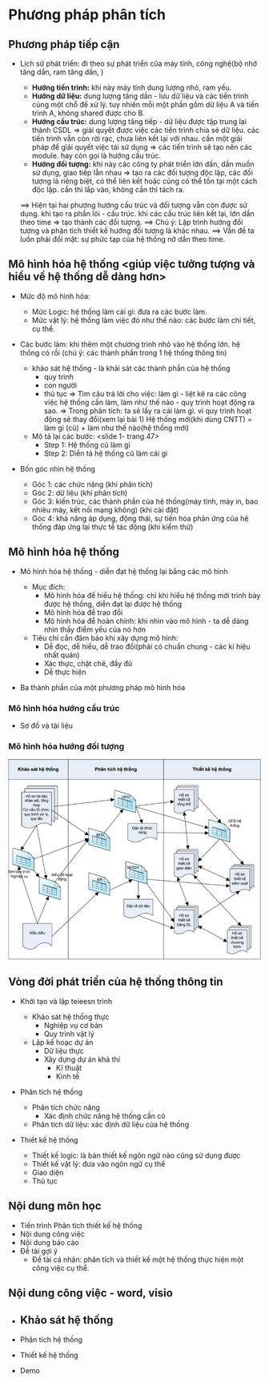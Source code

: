 # Phương pháp phân tích

## Phương pháp tiếp cận
- Lịch sử phát triển: đi theo sự phát triển của máy tính, công nghệ(bộ nhớ tăng dần, ram tăng dần, )
    - __Hướng tiến trình:__ khi này máy tính dung lượng nhỏ, ram yếu. 
    - __Hướng dữ liệu:__ dung lượng tăng dần - lưu dữ liệu và các tiến trình cùng một chỗ để xử lý. tuy nhiên mỗi một phần gồm dữ liệu A và tiến trình A, không shared được cho B.
    - __Hướng cấu trúc:__ dung lượng tăng tiếp - dữ liệu được tập trung lại thành CSDL => giải quyết được việc các tiến trình chia sẻ dữ liệu. các tiến trình vẫn còn rời rạc, chưa liên kết lại với nhau. cần một giải pháp để giải quyết việc tái sử dụng => các tiến trình sẽ tạo nên các module. hay còn gọi là hướng cấu trúc.
    - __Hướng đối tượng:__ khi này các công ty phát triển lớn dần, dần muốn sử dụng, giao tiếp lẫn nhau => tạo ra các đối tượng độc lập, các đối tượng là riêng biệt, có thể liên kết hoặc cũng có thể tồn tại một cách độc lập. cần thì lắp vào, không cần thì tách ra.

    ==> Hiện tại hai phương hướng cấu trúc và đối tượng vẫn còn được sử dụng. khi tạo ra phần lõi - cấu trúc. khi các cấu trúc liên kết lại, lớn dần theo time => tạo thành các đối tượng.
    ==> Chú ý: Lập trình hướng đối tượng và phân tích thiết kế hướng đối tượng là khác nhau.
    ==> Vấn đề ta luôn phải đối mặt: sự phức tạp của hệ thống nở dần theo time.

## Mô hình hóa hệ thống <giúp việc tưởng tượng và hiểu về hệ thống dễ dàng hơn>

- Mức độ mô hình hóa:
    - Mức Logic: hệ thống làm cái gì: đưa ra các bước làm.
    - Mức vật lý: hệ thống làm việc đó như thế nào: các bước làm chi tiết, cụ thể.

- Các bước làm: khi thêm một chương trình nhỏ vào hệ thống lớn. hệ thống có rồi (chú ý: các thành phần trong 1 hệ thống thông tin)
    - khảo sát hệ thống - là khải sát các thành phần của hệ thống
        - quy trình
        - con người
        - thủ tục
        => Tìm câu trả lời cho việc: làm gì - liệt kê ra các công việc hệ thống cần làm, làm như thế nào - quy trình hoạt động ra sao.
        => Trong phân tích: ta sẽ lấy ra cái làm gì. vì quy trình hoạt động sẽ thay đổi(xem lại bài 1)
        Hệ thống mới(khi dùng CNTT) = làm gì (cũ) + làm như thế nào(hệ thống mới)
    - Mô tả lại các bước: <slide 1- trang 47>
        - Step 1: Hệ thống cũ làm gì
        - Step 2: Diễn tả hệ thống cũ làm cái gì

- Bốn góc nhìn hệ thống
    - Góc 1: các chức năng (khi phân tích)
    - Góc 2: dữ liệu (khi phân tích)
    - Góc 3: kiến trúc, các thành phần của hệ thống(máy tính, máy in, bao nhiêu máy, kết nối mạng không) (khi cài đặt)
    - Góc 4: khả năng áp dụng, động thái, sự tiến hóa phản ứng của hệ thống đáp ứng lại thực tế tác động (khi kiểm thử)
## Mô hình hóa hệ thống
- Mô hình hóa hệ thống - diễn đạt hệ thống lại bằng các mô hình
    - Mục đích:
        - Mô hình hóa để hiểu hệ thống: chỉ khi hiểu hệ thống mới trình bày được hệ thống, diễn đạt lại được hệ thống
        - Mô hình hóa để trao đổi
        - Mô hình hóa để hoàn chỉnh: khi nhìn vào mô hình - ta dễ dàng nhìn thấy điểm yếu của nó hơn
    - Tiêu chí cần đảm bảo khi xây dựng mô hình:
        - Dễ đọc, dễ hiểu, dễ trao đổi(phải có chuẩn chung - các kí hiệu nhất quán)
        - Xác thực, chặt chẽ, đầy đủ
        - Dễ thực hiện

- Ba thành phần của một phương pháp mô hình hóa

### Mô hình hóa hướng cấu trúc
- Sơ đồ và tài liệu

### Mô hình hóa hướng đối tượng
![alter text](mo-hinh-hoa-he-thong-huong-cau-truc.PNG)

## Vòng đời phát triển của hệ thống thông tin

- Khởi tạo và lập teieesn trình
    - Khảo sát hệ thống thực
        - Nghiệp vụ cơ bản
        - Quy trình vật lý
    - Lập kế hoạc dự án
        - Dữ liệu thực
        - Xây dựng dự án khả thí
            - Kĩ thuật
            - Kinh tế
- Phân tích hệ thống    
    - Phân tích chức năng
        - Xác định chức năng hệ thống cần có
    - Phân tích dữ liệu: xác định dữ liệu của hệ thống
        
- Thiết kế hệ thống
    - Thiết kế logic: là bản thiết kế ngôn ngữ nào cũng sử dụng được
    - Thiết kế vật lý: đưa vào ngôn ngữ cụ thể
    - Giao diện
    - Thủ tục

## Nội dung môn học
- Tiến trình Phân tích thiết kế hệ thống
- Nội dung công việc
- Nội dung báo cáo
- Đề tài gợi ý
    - Đề tài cá nhân: phân tích và thiết kế một hệ thống thực hiện một công việc cụ thể.

## Nội dung công việc - word, visio
- Khảo sát hệ thống
    -                                                            

- Phân tích hệ thống
- Thiết kế hệ thống
- Demo
